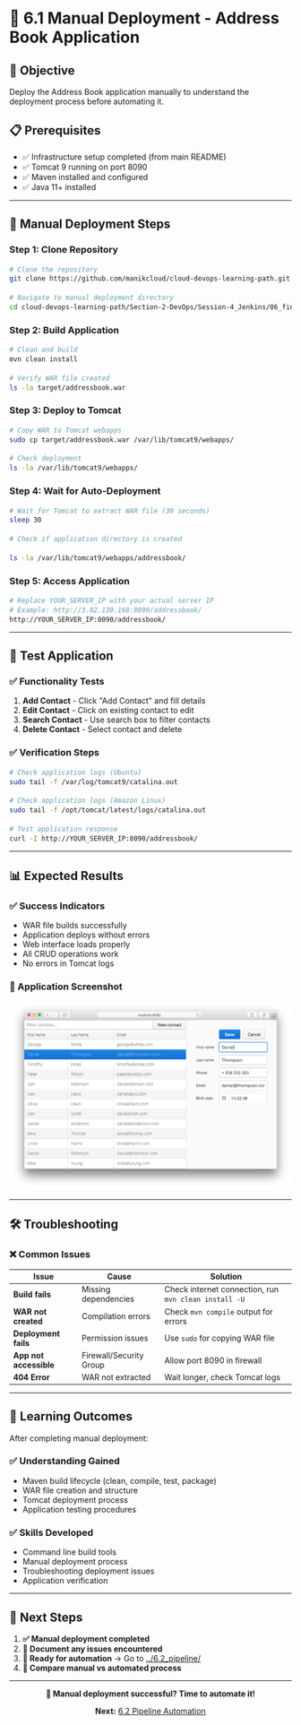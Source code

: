 # 📱 6.1 Manual Deployment - Address Book Application

## 🎯 Objective
Deploy the Address Book application manually to understand the deployment process before automating it.

## 📋 Prerequisites
- ✅ Infrastructure setup completed (from main README)
- ✅ Tomcat 9 running on port 8090
- ✅ Maven installed and configured
- ✅ Java 11+ installed

---

## 🚀 Manual Deployment Steps

### **Step 1: Clone Repository**
```bash
# Clone the repository
git clone https://github.com/manikcloud/cloud-devops-learning-path.git

# Navigate to manual deployment directory
cd cloud-devops-learning-path/Section-2-DevOps/Session-4_Jenkins/06_final_project/6.1_manual
```

### **Step 2: Build Application**
```bash
# Clean and build
mvn clean install

# Verify WAR file created
ls -la target/addressbook.war
```

### **Step 3: Deploy to Tomcat**


```bash
# Copy WAR to Tomcat webapps
sudo cp target/addressbook.war /var/lib/tomcat9/webapps/

# Check deployment
ls -la /var/lib/tomcat9/webapps/
```

### **Step 4: Wait for Auto-Deployment**
```bash
# Wait for Tomcat to extract WAR file (30 seconds)
sleep 30

# Check if application directory is created

ls -la /var/lib/tomcat9/webapps/addressbook/

```

### **Step 5: Access Application**
```bash
# Replace YOUR_SERVER_IP with your actual server IP
# Example: http://3.82.130.168:8090/addressbook/
http://YOUR_SERVER_IP:8090/addressbook/
```

---

## 🧪 Test Application

### **✅ Functionality Tests**
1. **Add Contact** - Click "Add Contact" and fill details
2. **Edit Contact** - Click on existing contact to edit
3. **Search Contact** - Use search box to filter contacts
4. **Delete Contact** - Select contact and delete

### **✅ Verification Steps**
```bash
# Check application logs (Ubuntu)
sudo tail -f /var/log/tomcat9/catalina.out

# Check application logs (Amazon Linux)
sudo tail -f /opt/tomcat/latest/logs/catalina.out

# Test application response
curl -I http://YOUR_SERVER_IP:8090/addressbook/
```

---

## 📊 Expected Results

### **✅ Success Indicators**
- WAR file builds successfully
- Application deploys without errors
- Web interface loads properly
- All CRUD operations work
- No errors in Tomcat logs

### **📱 Application Screenshot**
![Address Book Application](./addressbook_screenshot.png)

---

## 🛠️ Troubleshooting

### **❌ Common Issues**

| Issue | Cause | Solution |
|-------|-------|----------|
| **Build fails** | Missing dependencies | Check internet connection, run `mvn clean install -U` |
| **WAR not created** | Compilation errors | Check `mvn compile` output for errors |
| **Deployment fails** | Permission issues | Use `sudo` for copying WAR file |
| **App not accessible** | Firewall/Security Group | Allow port 8090 in firewall |
| **404 Error** | WAR not extracted | Wait longer, check Tomcat logs |

---

## 🎯 Learning Outcomes

After completing manual deployment:

### **✅ Understanding Gained**
- Maven build lifecycle (clean, compile, test, package)
- WAR file creation and structure
- Tomcat deployment process
- Application testing procedures

### **✅ Skills Developed**
- Command line build tools
- Manual deployment process
- Troubleshooting deployment issues
- Application verification

---

## 🚀 Next Steps

1. **✅ Manual deployment completed**
2. **📝 Document any issues encountered**
3. **🔄 Ready for automation** → Go to [../6.2_pipeline/](../6.2_pipeline/)
4. **🎯 Compare manual vs automated process**

---

<div align="center">

**🎉 Manual deployment successful? Time to automate it!**

**Next:** [6.2 Pipeline Automation](../6.2_pipeline/)

</div>
